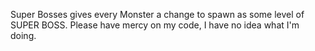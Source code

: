 Super Bosses gives every Monster a change to spawn as some level of SUPER BOSS. Please have mercy on my code, I have no idea what I'm doing.
